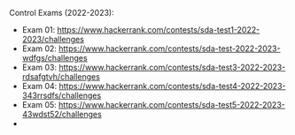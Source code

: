 Control Exams (2022-2023):
- Exam 01: https://www.hackerrank.com/contests/sda-test1-2022-2023/challenges
- Exam 02: https://www.hackerrank.com/contests/sda-test-2022-2023-wdfgs/challenges
- Exam 03: https://www.hackerrank.com/contests/sda-test3-2022-2023-rdsafgtvh/challenges 
- Exam 04: https://www.hackerrank.com/contests/sda-test4-2022-2023-343rrsdfs/challenges
- Exam 05: https://www.hackerrank.com/contests/sda-test5-2022-2023-43wdst52/challenges
- 